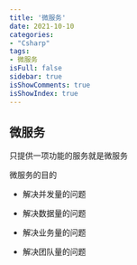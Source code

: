 ```yaml
---
title: '微服务'
date: 2021-10-10
categories:
- "Csharp"
tags:
- 微服务
isFull: false 
sidebar: true
isShowComments: true
isShowIndex: true
---
```


## 微服务

只提供一项功能的服务就是微服务

微服务的目的

- 解决并发量的问题

- 解决数据量的问题

- 解决业务量的问题

- 解决团队量的问题


